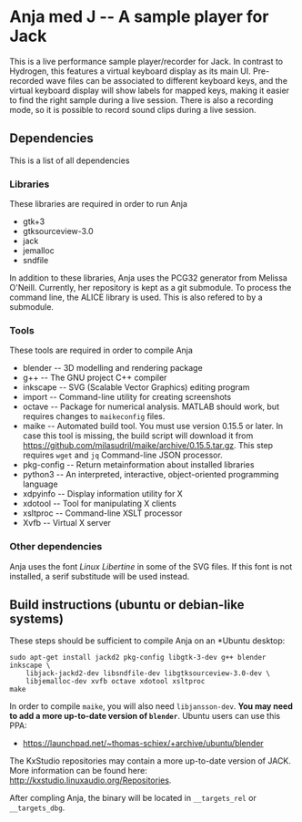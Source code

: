 Anja med J -- A sample player for Jack
======================================

This is a live performance sample player/recorder for Jack. In contrast to
Hydrogen, this features a virtual keyboard display as its main UI.
Pre-recorded wave files can be associated to different keyboard keys, and the
virtual keyboard display will show labels for mapped keys, making it easier to
find the right sample during a live session. There is also a recording mode, so
it is possible to record sound clips during a live session.

Dependencies
------------
This is a list of all dependencies

### Libraries
These libraries are required in order to run Anja

 * gtk+3
 * gtksourceview-3.0
 * jack
 * jemalloc
 * sndfile

In addition to these libraries, Anja uses the PCG32 generator from Melissa O'Neill.
Currently, her repository is kept as a git submodule. To process the command line, the ALICE library is used. This is also refered to by a submodule.

### Tools
These tools are required in order to compile Anja

 * blender -- 3D modelling and rendering package
 * g++ -- The GNU project C++ compiler
 * inkscape -- SVG (Scalable Vector Graphics) editing program
 * import -- Command-line utility for creating screenshots
 * octave -- Package for numerical analysis. MATLAB should work, but requires
	changes to `maikeconfig` files.
 * maike -- Automated build tool. You must use version 0.15.5 or later.
	In case this tool is missing, the build script will download it from
	https://github.com/milasudril/maike/archive/0.15.5.tar.gz. This step requires
	`wget` and `jq` Command-line JSON processor.
 * pkg-config -- Return metainformation about installed libraries
 * python3 -- An interpreted, interactive, object-oriented programming language
 * xdpyinfo -- Display information utility for X
 * xdotool -- Tool for manipulating X clients
 * xsltproc -- Command-line XSLT processor
 * Xvfb -- Virtual X server

 ### Other dependencies

 Anja uses the font *Linux Libertine* in some of the SVG files. If this font
 is not installed, a serif substitude will be used instead.

Build instructions (ubuntu or debian-like systems)
--------------------------------------------------
These steps should be sufficient to compile Anja on an *Ubuntu desktop:

	sudo apt-get install jackd2 pkg-config libgtk-3-dev g++ blender inkscape \
		libjack-jackd2-dev libsndfile-dev libgtksourceview-3.0-dev \
		libjemalloc-dev xvfb octave xdotool xsltproc
	make

In order to compile `maike`, you will also need `libjansson-dev`. **You may need
to add a more up-to-date version of `blender`**. Ubuntu users can use this PPA:

 * https://launchpad.net/~thomas-schiex/+archive/ubuntu/blender

The KxStudio repositories may contain a more up-to-date version of JACK. More information can be found here: http://kxstudio.linuxaudio.org/Repositories.

After compling Anja, the binary will be located in `__targets_rel` or `__targets_dbg`.
